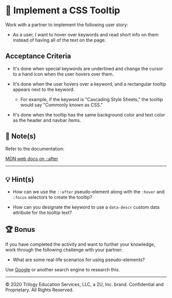 # 📖 Implement a CSS Tooltip

Work with a partner to implement the following user story:

* As a user, I want to hover over keywords and read short info on them instead of having all of the text on the page.

## Acceptance Criteria

* It's done when special keywords are underlined and change the cursor to a hand icon when the user hovers over them.

* It's done when the user hovers over a keyword, and a rectangular tooltip appears next to the keyword.

  * For example, if the keyword is "Cascading Style Sheets," the tooltip would say "Commonly known as CSS."

* It's done when the tooltip has the same background color and text color as the header and navbar items.

## 📝 Note(s)

Refer to the documentation: 

[MDN web docs on ::after](https://developer.mozilla.org/en-US/docs/Web/CSS/::after)

---

## 💡 Hint(s)

* How can we use the `::after` pseudo-element along with the `:hover` and `:focus` selectors to create the tooltip?

* How can you designate the keyword to use a `data-descr` custom data attribute for the tooltip text?

## 🏆 Bonus

If you have completed the activity and want to further your knowledge, work through the following challenge with your partner: 

* What are some real-life scenarios for using pseudo-elements?

Use [Google](https://www.google.com) or another search engine to research this.

---
© 2020 Trilogy Education Services, LLC, a 2U, Inc. brand. Confidential and Proprietary. All Rights Reserved.